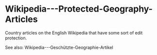 # Wikipedia---Protected-Geography-Articles
Country articles on the English Wikipedia that have some sort of edit protection.

See also: Wikipedia---Geschützte-Geographie-Artikel
